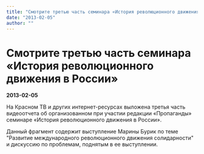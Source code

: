 ```yaml
---
title: "Смотрите третью часть семинара «История революционного движения в России»"
date: "2013-02-05"
author: ""
---
```


# Смотрите третью часть семинара «История революционного движения в России»

**2013-02-05** 

На Красном ТВ и других интернет-ресурсах выложена третья часть видеоотчета об организованном при участии  редакции «Пропаганды» семинаре  «История революционного движения в России».

Данный фрагмент содержит выступление Марины Бурик по теме "Развитие международного революционного движения солидарности" и дискуссию по проблемам, поднятым в ее выступлении.